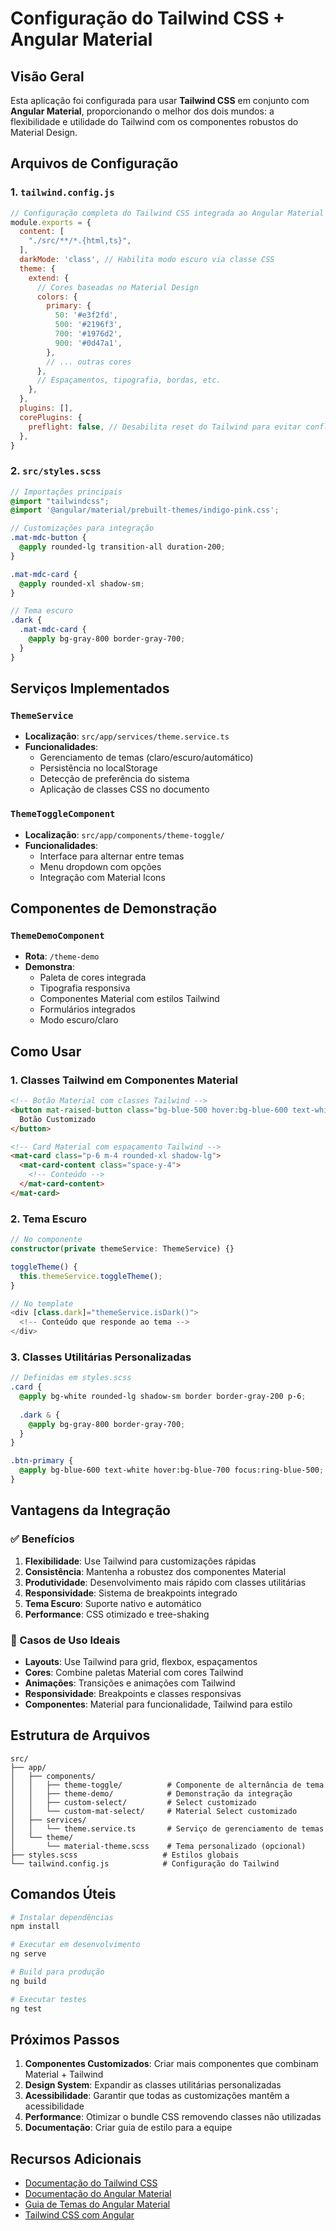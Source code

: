 # Configuração do Tailwind CSS + Angular Material

## Visão Geral

Esta aplicação foi configurada para usar **Tailwind CSS** em conjunto com **Angular Material**, proporcionando o melhor dos dois mundos: a flexibilidade e utilidade do Tailwind com os componentes robustos do Material Design.

## Arquivos de Configuração

### 1. `tailwind.config.js`
```javascript
// Configuração completa do Tailwind CSS integrada ao Angular Material
module.exports = {
  content: [
    "./src/**/*.{html,ts}",
  ],
  darkMode: 'class', // Habilita modo escuro via classe CSS
  theme: {
    extend: {
      // Cores baseadas no Material Design
      colors: {
        primary: {
          50: '#e3f2fd',
          500: '#2196f3',
          700: '#1976d2',
          900: '#0d47a1',
        },
        // ... outras cores
      },
      // Espaçamentos, tipografia, bordas, etc.
    },
  },
  plugins: [],
  corePlugins: {
    preflight: false, // Desabilita reset do Tailwind para evitar conflitos
  },
}
```

### 2. `src/styles.scss`
```scss
// Importações principais
@import "tailwindcss";
@import '@angular/material/prebuilt-themes/indigo-pink.css';

// Customizações para integração
.mat-mdc-button {
  @apply rounded-lg transition-all duration-200;
}

.mat-mdc-card {
  @apply rounded-xl shadow-sm;
}

// Tema escuro
.dark {
  .mat-mdc-card {
    @apply bg-gray-800 border-gray-700;
  }
}
```

## Serviços Implementados

### `ThemeService`
- **Localização**: `src/app/services/theme.service.ts`
- **Funcionalidades**:
  - Gerenciamento de temas (claro/escuro/automático)
  - Persistência no localStorage
  - Detecção de preferência do sistema
  - Aplicação de classes CSS no documento

### `ThemeToggleComponent`
- **Localização**: `src/app/components/theme-toggle/`
- **Funcionalidades**:
  - Interface para alternar entre temas
  - Menu dropdown com opções
  - Integração com Material Icons

## Componentes de Demonstração

### `ThemeDemoComponent`
- **Rota**: `/theme-demo`
- **Demonstra**:
  - Paleta de cores integrada
  - Tipografia responsiva
  - Componentes Material com estilos Tailwind
  - Formulários integrados
  - Modo escuro/claro

## Como Usar

### 1. Classes Tailwind em Componentes Material
```html
<!-- Botão Material com classes Tailwind -->
<button mat-raised-button class="bg-blue-500 hover:bg-blue-600 text-white rounded-lg">
  Botão Customizado
</button>

<!-- Card Material com espaçamento Tailwind -->
<mat-card class="p-6 m-4 rounded-xl shadow-lg">
  <mat-card-content class="space-y-4">
    <!-- Conteúdo -->
  </mat-card-content>
</mat-card>
```

### 2. Tema Escuro
```typescript
// No componente
constructor(private themeService: ThemeService) {}

toggleTheme() {
  this.themeService.toggleTheme();
}

// No template
<div [class.dark]="themeService.isDark()">
  <!-- Conteúdo que responde ao tema -->
</div>
```

### 3. Classes Utilitárias Personalizadas
```scss
// Definidas em styles.scss
.card {
  @apply bg-white rounded-lg shadow-sm border border-gray-200 p-6;
  
  .dark & {
    @apply bg-gray-800 border-gray-700;
  }
}

.btn-primary {
  @apply bg-blue-600 text-white hover:bg-blue-700 focus:ring-blue-500;
}
```

## Vantagens da Integração

### ✅ Benefícios
1. **Flexibilidade**: Use Tailwind para customizações rápidas
2. **Consistência**: Mantenha a robustez dos componentes Material
3. **Produtividade**: Desenvolvimento mais rápido com classes utilitárias
4. **Responsividade**: Sistema de breakpoints integrado
5. **Tema Escuro**: Suporte nativo e automático
6. **Performance**: CSS otimizado e tree-shaking

### 🎯 Casos de Uso Ideais
- **Layouts**: Use Tailwind para grid, flexbox, espaçamentos
- **Cores**: Combine paletas Material com cores Tailwind
- **Animações**: Transições e animações com Tailwind
- **Responsividade**: Breakpoints e classes responsivas
- **Componentes**: Material para funcionalidade, Tailwind para estilo

## Estrutura de Arquivos

```
src/
├── app/
│   ├── components/
│   │   ├── theme-toggle/          # Componente de alternância de tema
│   │   ├── theme-demo/            # Demonstração da integração
│   │   ├── custom-select/         # Select customizado
│   │   └── custom-mat-select/     # Material Select customizado
│   ├── services/
│   │   └── theme.service.ts       # Serviço de gerenciamento de temas
│   └── theme/
│       └── material-theme.scss    # Tema personalizado (opcional)
├── styles.scss                   # Estilos globais
└── tailwind.config.js            # Configuração do Tailwind
```

## Comandos Úteis

```bash
# Instalar dependências
npm install

# Executar em desenvolvimento
ng serve

# Build para produção
ng build

# Executar testes
ng test
```

## Próximos Passos

1. **Componentes Customizados**: Criar mais componentes que combinam Material + Tailwind
2. **Design System**: Expandir as classes utilitárias personalizadas
3. **Acessibilidade**: Garantir que todas as customizações mantêm a acessibilidade
4. **Performance**: Otimizar o bundle CSS removendo classes não utilizadas
5. **Documentação**: Criar guia de estilo para a equipe

## Recursos Adicionais

- [Documentação do Tailwind CSS](https://tailwindcss.com/docs)
- [Documentação do Angular Material](https://material.angular.io/)
- [Guia de Temas do Angular Material](https://material.angular.io/guide/theming)
- [Tailwind CSS com Angular](https://tailwindcss.com/docs/guides/angular)